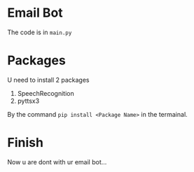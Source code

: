 # Email Bot
The code is in ``main.py``
# Packages
U need to install 2 packages
1) SpeechRecognition
2) pyttsx3

By the command ``pip install <Package Name>`` in the termainal.

# Finish
Now u are dont with ur email bot...
